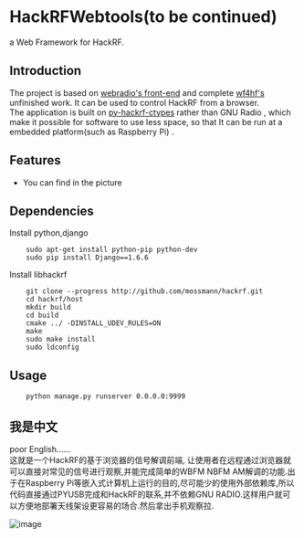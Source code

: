 HackRFWebtools(to be continued)
==============
a Web Framework for HackRF. <br>

##  Introduction 
The project is based on [webradio's front-end](https://github.com/mikestir/webradio "webradio") and complete [wf4hf's](https://github.com/aguardar/wf4hf "wf4hf") unfinished work.
It can be used to control  HackRF from a browser.<br>
The application is built on [py-hackrf-ctypes](https://github.com/wzyy2/py-hackrf-ctypes "py-hackrf-ctypes")
 rather than GNU Radio  , which make  it possible for software  to use less space, so that It can be run at a embedded platform(such as  Raspberry Pi) .<br>

## Features 
* You can find in the picture

##  Dependencies 
Install python,django

        sudo apt-get install python-pip python-dev
        sudo pip install Django==1.6.6

Install libhackrf

        git clone --progress http://github.com/mossmann/hackrf.git
        cd hackrf/host
        mkdir build
        cd build
        cmake ../ -DINSTALL_UDEV_RULES=ON
        make
        sudo make install
        sudo ldconfig

    
##  Usage 
        python manage.py runserver 0.0.0.0:9999
    
##  我是中文 
poor English......<br>
这就是一个HackRF的基于浏览器的信号解调前端, 让使用者在远程通过浏览器就可以直接对常见的信号进行观察,并能完成简单的WBFM NBFM AM解调的功能.出于在Raspberry Pi等嵌入式计算机上运行的目的,尽可能少的使用外部依赖库,所以代码直接通过PYUSB完成和HackRF的联系,并不依赖GNU RADIO.这样用户就可以方便地部署天线架设更容易的场合.然后拿出手机观察拉.


![image](http://www.iotwrt.com/jpg/hackrfwebtools.png)

